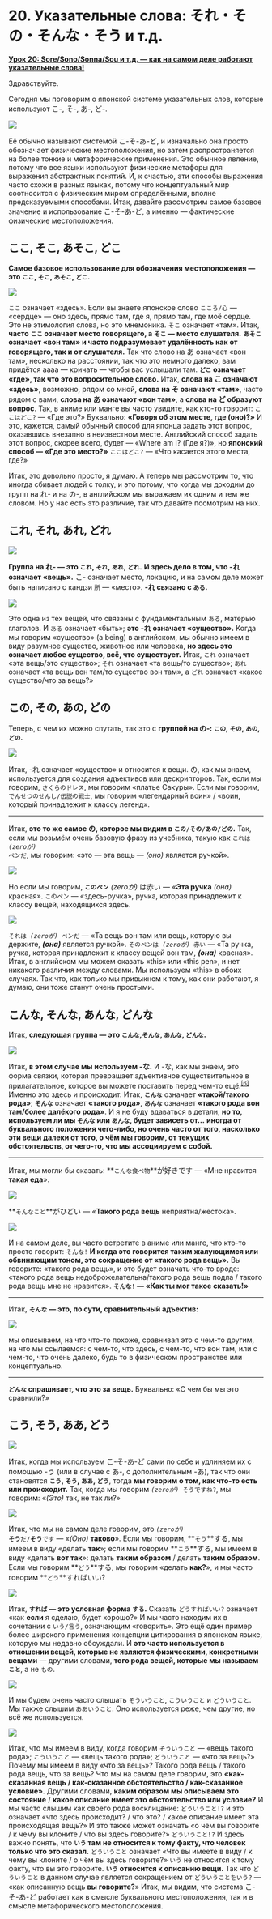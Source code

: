 # **20. Указательные слова: それ・その・そんな・そう и т.д.**

[**Урок 20: Sore/Sono/Sonna/Sou и т.д. — как на самом деле работают указательные слова!**](https://www.youtube.com/watch?v=xLkY6whr7T4&list=PLg9uYxuZf8x_A-vcqqyOFZu06WlhnypWj&index=31&ab_channel=OrganicJapanesewithCureDolly)

Здравствуйте.

Сегодня мы поговорим о японской системе указательных слов, которые используют こ-, そ-, あ-, ど-.

![](../media/image1020.webp)

Её обычно называют системой こ-そ-あ-ど, и изначально она просто обозначает физические местоположения, но затем распространяется на более тонкие и метафорические применения. Это обычное явление, потому что все языки используют физические метафоры для выражения абстрактных понятий. И, к счастью, эти способы выражения часто схожи в разных языках, потому что концептуальный мир соотносится с физическим миром определёнными, вполне предсказуемыми способами. Итак, давайте рассмотрим самое базовое значение и использование こ-そ-あ-ど, а именно — фактические физические местоположения.

## ここ, そこ, あそこ, どこ

**Самое базовое использование для обозначения местоположения — это <code>ここ</code>, <code>そこ</code>, <code>あそこ</code>, <code>どこ</code>.**

![](../media/image758.webp)

<code>ここ</code> означает «здесь». Если вы знаете японское слово <code>こころ/心</code> — «сердце» — оно здесь, прямо там, где я, прямо там, где моё сердце. Это не этимология слова, но это мнемоника. <code>そこ</code> означает «там». Итак, **часто <code>ここ</code> означает место говорящего, а <code>そこ</code> — место слушателя.** **<code>あそこ</code> означает «вон там» и часто подразумевает удалённость как от говорящего, так и от слушателя.** Так что слово на あ означает «вон там», несколько на расстоянии, так что это немного далеко, вам придётся аааа — кричать — чтобы вас услышали там. **<code>どこ</code> означает «где», так что это вопросительное слово.** Итак, **слова на こ означают «здесь»**, возможно, рядом со мной, **слова на そ означают «там»**, часто рядом с вами, **слова на あ означают «вон там»**, а **слова на ど образуют вопрос**. Так, в аниме или манге вы часто увидите, как кто-то говорит: <code>ここはどこ?</code> — «Где это?» Буквально: **«Говоря об этом месте, где (оно)?»** И это, кажется, самый обычный способ для японца задать этот вопрос, оказавшись внезапно в неизвестном месте. Английский способ задать этот вопрос, скорее всего, будет — «Where am I? (Где я?)», но **японский способ — «Где это место?»** <code>ここはどこ?</code> — «Что касается этого места, где?»

Итак, это довольно просто, я думаю. А теперь мы рассмотрим то, что иногда сбивает людей с толку, и это потому, что когда мы доходим до групп на れ- и на の-, в английском мы выражаем их одним и тем же словом. Но у нас есть это различие, так что давайте посмотрим на них.

## これ, それ, あれ, どれ

![](../media/image5.webp)

**Группа на れ- — это <code>これ</code>, <code>それ</code>, <code>あれ</code>, <code>どれ</code>.** **И здесь дело в том, что -れ означает «вещь».** こ- означает место, локацию, и на самом деле может быть написано с кандзи <code>所</code> — «место». **-れ связано с <code>ある</code>.**

![](../media/image421.webp)

Это одна из тех вещей, что связаны с фундаментальным <code>ある</code>, матерью глаголов. И <code>ある</code> означает «быть»; **это -れ означает «существо».** Когда мы говорим «существо» (a being) в английском, мы обычно имеем в виду разумное существо, животное или человека, **но здесь это означает любое существо, всё, что существует.** Итак, <code>これ</code> означает «эта вещь/это существо»; <code>それ</code> означает «та вещь/то существо»; <code>あれ</code> означает «та вещь вон там/то существо вон там», а <code>どれ</code> означает «какое существо/что за вещь?»

## この, その, あの, どの

Теперь, с чем их можно спутать, так это с **группой на の-: <code>この</code>, <code>その</code>, <code>あの</code>, <code>どの</code>.**

![](../media/image389.webp)

Итак, -れ означает «существо» и относится к вещи. の, как мы знаем, используется для создания адъективов или дескрипторов. Так, если мы говорим, <code>さくらのドレス</code>, мы говорим «платье Сакуры». Если мы говорим, <code>でんせつのせんし/伝説の戦士</code>, мы говорим «легендарный воин» / «воин, который принадлежит к классу легенд».

---

Итак, **это то же самое の, которое мы видим в <code>この/その/あの/どの</code>.** Так, если мы возьмём очень базовую фразу из учебника, такую как <code>これは *(zeroが)* ペンだ</code>, мы говорим: «это — эта вещь — *(оно)* является ручкой».

![](../media/image736.webp)

Но если мы говорим, **<code>このペン</code>** *(zeroが)* は赤い — «**Эта ручка** *(она)* красная». <code>このペン</code> — «здесь-ручка», ручка, которая принадлежит к классу вещей, находящихся здесь.

![](../media/image463.webp)

<code>それは *(zeroが)* ペンだ</code> — «Та вещь вон там или вещь, которую вы держите, ***(она)*** является ручкой». <code>そのペンは *(zeroが)* 赤い</code> — «Та ручка, ручка, которая принадлежит к классу вещей вон там, ***(она)*** красная». Итак, в английском мы можем сказать «this» или «this pen», и нет никакого различия между словами. Мы используем «this» в обоих случаях. Так что, как только мы привыкнем к тому, как они работают, я думаю, они тоже станут очень простыми.

## こんな, そんな, あんな, どんな

Итак, **следующая группа — это <code>こんな</code>,<code>そんな</code>, <code>あんな</code>, <code>どんな</code>.**

![](../media/image1148.webp)

Итак, **в этом случае мы используем -な.** И -な, как мы знаем, это форма связки, которая превращает адъективное существительное в прилагательное, которое вы можете поставить перед чем-то ещё.<sup>[[6]](./6-adjectives.md)</sup> Именно это здесь и происходит. Итак, **<code>こんな</code>** означает **«такой/такого рода»**; **<code>そんな</code>** означает **«такого рода»**, **<code>あんな</code>** означает **«такого рода вон там/более далёкого рода»**. И я не буду вдаваться в детали, **но то, используем ли мы <code>そんな</code> или <code>あんな</code>, будет зависеть от...** **иногда от буквального положения чего-либо, но очень часто от того, насколько эти вещи далеки от того, о чём мы говорим, от текущих обстоятельств, от чего-то, что мы ассоциируем с собой.**

---

Итак, мы могли бы сказать: **<code>こんな食べ物</code>**が好きです — «Мне нравится **такая еда**».

![](../media/image968.webp)

**<code>そんなこと</code>**がひどい — «**Такого рода вещь** неприятна/жестока».

![](../media/image603.webp)

И на самом деле, вы часто встретите в аниме или манге, что кто-то просто говорит: <code>そんな!</code> **И когда это говорится таким жалующимся или обвиняющим тоном, это сокращение от «такого рода вещь».** Вы говорите: «такого рода вещь», и это будет означать что-то вроде: «такого рода вещь недоброжелательна/такого рода вещь подла / такого рода вещь мне не нравится». **<code>そんな!</code> — «Как ты мог такое сказать!»**

---

Итак, **<code>そんな</code> — это, по сути, сравнительный адъектив:**

![](../media/image711.webp)

мы описываем, на что что-то похоже, сравнивая это с чем-то другим, на что мы ссылаемся: с чем-то, что здесь, с чем-то, что вон там, или с чем-то, что очень далеко, будь то в физическом пространстве или концептуально.

---

**<code>どんな</code> спрашивает, что это за вещь.** Буквально: «С чем бы мы это сравнили?»

## こう, そう, ああ, どう

![](../media/image42.webp)

Итак, когда мы используем こ-そ-あ-ど сами по себе и удлиняем их с помощью -う (или в случае с あ-, с дополнительным -あ), так что они становятся **<code>こう</code>, <code>そう</code>, <code>ああ</code>, <code>どう</code>**, тогда **мы говорим о том, как что-то есть или происходит.** Так, когда мы говорим <code>*(zeroが)* そうですね?</code>, мы говорим: «*(Это)* так, не так ли?»

![](../media/image143.webp)

Итак, что мы на самом деле говорим, это <code>*(zeroが)* **そう**だ/**そう**です</code> — «*(Оно)* **таково**». Если мы говорим, **<code>そう</code>**する, мы имеем в виду «делать **так**»; если мы говорим **<code>こう</code>**する, мы имеем в виду «делать **вот так**»: делать **таким образом** / делать **таким образом**. Если мы говорим **<code>どう</code>**する, мы говорим «делать **как?**», и мы часто говорим **<code>どう</code>**すればいい?

![](../media/image96.webp)

Итак, **<code>すれば</code> — это условная форма <code>する</code>.** Сказать <code>どうすればいい?</code> означает «как **если** я сделаю, будет хорошо?» И мы часто находим их в сочетании с <code>いう/言う</code>, означающим «говорить». Это ещё один пример более широкого применения концепции цитирования в японском языке, которую мы недавно обсуждали. И **это часто используется в отношении вещей, которые не являются физическими, конкретными вещами** — другими словами, **того рода вещей, которые мы называем <code>こと</code>**, а не <code>もの</code>.

![](../media/image690.webp)

И мы будем очень часто слышать <code>そういうこと</code>, <code>こういうこと</code> и <code>どういうこと</code>. Мы также слышим <code>ああいうこと</code>. Оно используется реже, чем другие, но всё же используется.

![](../media/image737.webp)

Итак, что мы имеем в виду, когда говорим <code>そういうこと</code> — «вещь такого рода»; <code>こういうこと</code> — «вещь такого рода»; <code>どういうこと</code> — «что за вещь?» Почему мы имеем в виду «что за вещь»? Такого рода вещь / такого рода вещь, что за вещь? Что мы на самом деле говорим, это **«как-сказанная вещь / как-сказанное обстоятельство / как-сказанное условие»**. Другими словами, **каким образом мы описываем это состояние** / **какое описание имеет это обстоятельство или условие?** И мы часто слышим как своего рода восклицание: <code>どういうこと!?</code> и это означает «что здесь происходит? / что это? / какое описание имеет эта происходящая вещь?» И это также может означать «о чём вы говорите / к чему вы клоните / что вы здесь говорите?» <code>どういうこと!?</code> И здесь важно понять, что **<code>いう</code> там не относится к тому факту, что человек только что это сказал.** <code>どういうこと</code> означает «Что вы имеете в виду / к чему вы клоните / о чём вы здесь говорите?» <code>いう</code> не относится к тому факту, что вы это говорите. **<code>いう</code> относится к описанию вещи.** Так что <code>どういうこと</code> в данном случае является сокращением от <code>どういうことをいう?</code> — «как описанную вещь **вы говорите?**» Итак, мы видим, что система こ-そ-あ-ど работает как в смысле буквального местоположения, так и в смысле метафорического местоположения.